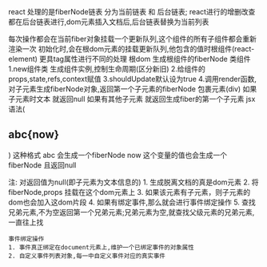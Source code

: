 react 处理的是fiberNode链表
分为当前链表 和 后台链表; react进行的增删改查都在后台链表进行,dom元素插入文档后,后台链表替换为当前列表

每次操作都会在当前fiber对象挂载一个更新队列,这个组件的所有子组件都会重新渲染一次
初始化时,会在根dom元素的挂载更新队列,他包含的值时根组件(react-element)
更具tag属性进行不同的处理
    根dom 
        生成根组件的fiberNode
    类组件 
        1.new组件类 生成组件实例,控制生命周期(区分新旧)
        2.给组件的props,state,refs,context赋值
        3.shouldUpdate默认设为true
        4.调用render函数,对子元素生成fiberNode对象,返回第一个子元素的fiberNode
    包裹元素(div)
        如果子元素时文本 就返回null
        如果有其他子元素 就返回生成fiber的第一个子元素
    jsx语法(<h2>abc{now}</h2>) 这种格式
        abc 会生成一个fiberNode
        now 这个变量的值也会生成一个fiberNode
        且返回null


注: 对返回值为null(即子元素为文本信息的)
    1. 生成脱离文档的真是dom元素
    2. 将fiberNode,props 挂载在这个dom元素上
    3. 如果该元素有子元素，则子元素的dom也会加入这dom片段
    4. 如果有绑定事件,那么就会进行事件绑定操作
    5. 查找兄弟元素,不为空返回第一个兄弟元素;兄弟元素为空,就查找父级元素的兄弟元素,一直往上找

    事件绑定操作
    1. 事件真正绑定在document元素上,维护一个已绑定事件的对象属性
    2. 自定义事件列表对象,每一中自定义事件对应的真实事件

